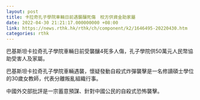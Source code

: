 ```yaml
---
layout: post
title: 卡拉奇孔子學院車輛日前遇襲釀死傷　校方供資金助家屬
date: 2022-04-30 21:21:17.000000000 +08:00
link: https://news.rthk.hk/rthk/ch/component/k2/1646495-20220430.htm
categories: rthk
---
```


巴基斯坦卡拉奇孔子學院車輛日前受襲釀4死多人傷，孔子學院供50萬元人民幣協助受害人及家屬。

巴基斯坦卡拉奇孔子學院車輛遇襲，懷疑發動自殺式炸彈襲擊是一名修讀碩士學位的30歲女教師，代表分離叛亂組織行事。

中國外交部批評是一宗蓄意預謀、針對中國公民的自殺式恐怖襲擊。
